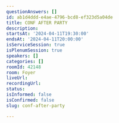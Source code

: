 ```yaml
---
questionAnswers: []
id: ab1d4ddd-e4ae-4796-bcd8-ef323d5a04de
title: CONF AFTER PARTY
description: 
startsAt: '2024-04-11T19:30:00'
endsAt: '2024-04-11T20:00:00'
isServiceSession: true
isPlenumSession: true
speakers: []
categories: []
roomId: 42148
room: Foyer
liveUrl: 
recordingUrl: 
status: 
isInformed: false
isConfirmed: false
slug: conf-after-party

---
```

